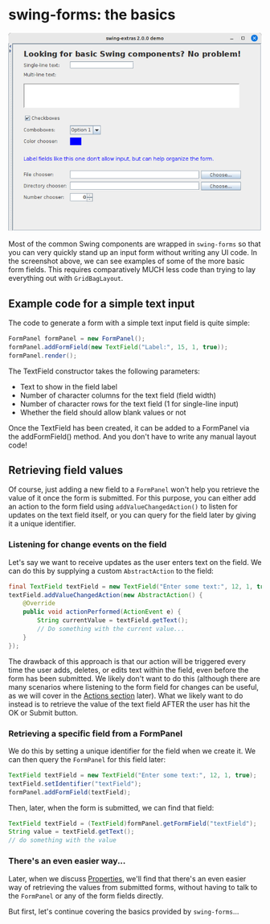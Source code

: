 # swing-forms: the basics

![swing-forms basics](swing_forms_basics.png "The basics")

Most of the common Swing components are wrapped in `swing-forms` so that you can very quickly stand
up an input form without writing any UI code. In the screenshot above, we can see examples of some
of the more basic form fields. This requires comparatively MUCH less code than trying to lay everything
out with `GridBagLayout`.

## Example code for a simple text input

The code to generate a form with a simple text input field is quite simple:

```java
FormPanel formPanel = new FormPanel();
formPanel.addFormField(new TextField("Label:", 15, 1, true));
formPanel.render();
```

The TextField constructor takes the following parameters:

- Text to show in the field label
- Number of character columns for the text field (field width)
- Number of character rows for the text field (1 for single-line input)
- Whether the field should allow blank values or not

Once the TextField has been created, it can be added to a FormPanel via the
addFormField() method. And you don't have to write any manual layout code!

## Retrieving field values

Of course, just adding a new field to a `FormPanel` won't help you retrieve the
value of it once the form is submitted. For this purpose, you can either add an
action to the form field using `addValueChangedAction()` to listen for updates
on the text field itself, or you can query for the field later by giving it
a unique identifier. 

### Listening for change events on the field

Let's say we want to receive updates as the user enters text on the field.
We can do this by supplying a custom `AbstractAction` to the field:

```java
final TextField textField = new TextField("Enter some text:", 12, 1, true);
textField.addValueChangedAction(new AbstractAction() {
    @Override
    public void actionPerformed(ActionEvent e) {
        String currentValue = textField.getText();
        // Do something with the current value...
    }
});
```

The drawback of this approach is that our action will be triggered every time the user
adds, deletes, or edits text within the field, even before the form has been submitted.
We likely don't want to do this (although there are many scenarios where listening
to the form field for changes can be useful, as we will cover in the [Actions section](Actions.md) later).
What we likely want to do instead is to retrieve the value of the text field AFTER the 
user has hit the OK or Submit button.

### Retrieving a specific field from a FormPanel

We do this by setting a unique identifier for the field when we create it. We can then
query the `FormPanel` for this field later:

```java
TextField textField = new TextField("Enter some text:", 12, 1, true);
textField.setIdentifier("textField");
formPanel.addFormField(textField);
```

Then, later, when the form is submitted, we can find that field:

```java
TextField textField = (TextField)formPanel.getFormField("textField");
String value = textField.getText();
// do something with the value
```

### There's an even easier way...

Later, when we discuss [Properties](../properties/README.md), we'll find that there's an even easier
way of retrieving the values from submitted forms, without having to talk to the `FormPanel` or
any of the form fields directly.

But first, let's continue covering the basics provided by `swing-forms`...
